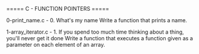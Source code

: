 ===== C - FUNCTION POINTERS =====

0-print_name.c - 0. What's my name
Write a function that prints a name.

1-array_iterator.c - 1. If you spend too much time thinking about a thing, you'll never get it done
Write a function that executes a function given as a parameter on each element of an array.
